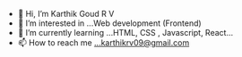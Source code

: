 - 👋 Hi, I’m Karthik Goud R V
- 👀 I’m interested in ...Web development (Frontend)
- 🌱 I’m currently learning ...HTML, CSS , Javascript, React...
- 📫 How to reach me ...karthikrv09@gmail.com

<!---
karthikgoud/karthikgoud is a ✨ special ✨ repository because its `README.md` (this file) appears on your GitHub profile.
You can click the Preview link to take a look at your changes.
--->
